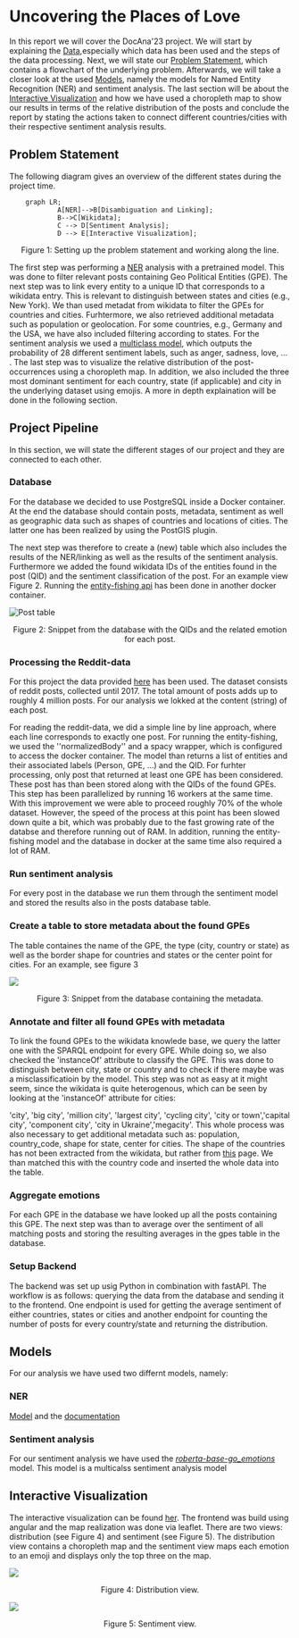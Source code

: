 # Uncovering the Places of Love

In this report we will cover the DocAna'23 project. We will start by explaining the [Data](#data),especially which data has been used and the steps of the data processing. Next, we will state our [Problem Statement](#problem-statement), which contains a flowchart of the underlying problem. Afterwards, we will take a closer look at the used [Models](#models), namely the models for Named Entity Recognition (NER) and sentiment analysis. The last section will be about the [Interactive Visualization](#interactive-visualization) and how we have used a choropleth map to show our results in terms of the relative distribution of the posts and conclude the report by stating the actions taken to connect different countries/cities with their respective sentiment analysis results.  

## Problem Statement
The following diagram gives an overview of the different states during the project time.
```mermaid
    graph LR;
            A[NER]-->B[Disambiguation and Linking];
            B-->C[Wikidata];
            C --> D[Sentiment Analysis];
            D --> E[Interactive Visualization];
```
<p style="text-align: center;"> Figure 1: Setting up the problem statement and working along the line.  </p>

The first step was performing a [NER](#ner) analysis with a pretrained model. This was done to filter relevant posts containing Geo Political Entities (GPE). The next step was to link every entity to a unique ID that corresponds to a wikidata entry. This is relevant to distinguish between states and cities (e.g., New York). We than used metadat from wikidata to filter the GPEs for countries and cities. Furhtermore, we also retrieved additional metadata such as population or geolocation. For some countries, e.g., Germany and the USA, we have also included filtering according to states. For the sentiment analysis we used a [multiclass model](#sentiment-analysis), which outputs the probability of 28 different sentiment labels, such as anger, sadness, love, ... . The last step was to visualize the relative distribution of the post-occurrences using a choropleth map. In addition, we also included the three most dominant sentiment for each country, state (if applicable) and city in the underlying dataset using emojis. A more in depth explaination will be done in the following section. 

## Project Pipeline
In this section, we will state the different stages of our project and they are connected to each other. 

### Database
For the database we decided to use PostgreSQL inside a Docker container. At the end the database should contain posts, metadata, sentiment as well as geographic data such as shapes of countries and locations of cities. The latter one has been realized by using the PostGIS plugin.

The next step was therefore to create a (new) table which also includes the results of the NER/linking as well as the results of the sentiment analysis. Furthermore we added the found wikidata IDs of the entities found in the post (QID) and the sentiment classification of the post. For an example view Figure 2. Running the [entity-fishing api](#ner) has been done in another docker container.

![Post table](<screenshot posts table.png> "Posts table")
<p style="text-align: center;"> Figure 2: Snippet from the database with the QIDs and the related emotion for each post. </p>

### Processing the Reddit-data
For this project the data provided [here](https://huggingface.co/datasets/webis/tldr-17) has been used. The dataset consists of reddit posts, collected until 2017. The total amount of posts adds up to roughly 4 million posts. For our analysis we lokked at the content (string) of each post.

For reading the reddit-data, we did a simple line by line approach, where each line corresponds to exactly one post. For running the entity-fishing, we used the ''normalizedBody'' and a spacy wrapper, which is configured to access the docker container. The model than returns a list of entities and their associated labels (Person, GPE, ...) and the QID. For furhter processing, only post that returned at least one GPE has been considered. These post has than been stored along with the QIDs of the found GPEs. This step has been parallelized by running 16 workers at the same time. With this improvement we were able to proceed roughly 70% of the whole dataset. However, the speed of the process at this point has been slowed down quite a bit, which was probably due to the fast growing rate of the databse and therefore running out of RAM. In addition, running the entity-fishing model and the database in docker at the same time also required a lot of RAM.  


### Run sentiment analysis
For every post in the database we run them through the sentiment model and stored the results also in the posts database table. 

### Create a table to store metadata about the found GPEs
The table containes the name of the GPE, the type (city, country or state) as well as the border shape for countries and states or the center point for cities. For an example, see figure 3

![](<screenshot gpes table.png>)
<p style="text-align: center;"> Figure 3: Snippet from the database containing the metadata. </p>




### Annotate and filter all found GPEs with metadata
To link the found GPEs to the wikidata knowlede base, we query the latter one with the SPARQL endpoint for every GPE. While doing so, we also checked the 'instanceOf' attribute to classify the GPE. This was done to distinguish between city, state or country and to check if there maybe was a misclassificatioin by the model. This step was not as easy at it might seem, since the wikidata is quite heterogenous, which can be seen by looking at the 'instanceOf' attribute for cities: 

'city', 'big city', 'million city', 'largest city', 'cycling city', 'city or town','capital city', 'component city', 'city in Ukraine','megacity'. This whole process was also necessary to get additional metadata such as: population, country_code, shape for state, center for cities. The shape of the countries has not been extracted from the wikidata, but rather from [this](https://public.opendatasoft.com/explore/dataset/world-administrative-boundaries/export/) page. We than matched this with the country code and inserted the whole data into the table. 



### Aggregate emotions
For each GPE in the database we have looked up all the posts containing this GPE. The next step was than to average over the sentiment of all matching posts and storing the resulting averages in the gpes table in the database. 

   

### Setup Backend
The backend was set up usig Python in combination with fastAPI. The workflow is as follows: querying the data from the database and sending it to the frontend. One endpoint is used for getting the average sentiment of either countries, states or cities and another endpoint for counting the number of posts for every country/state and returning the distribution. 








## Models
For our analysis we have used two differnt models, namely:

### NER
[Model](https://github.com/Lucaterre/spacyfishing) and the [documentation](https://nerd.readthedocs.io/en/latest/overview.html)

### Sentiment analysis
For our sentiment analysis we have used the [_roberta-base-go_emotions_](https://huggingface.co/SamLowe/roberta-base-go_emotions) model. This model is a multicalss sentiment analysis model

## Interactive Visualization
The interactive visualization can be found [her](https://mathisbeck.github.io/docana-deploy/). The frontend was build using angular and the map realization was done via leaflet. There are two views: distribution (see Figure 4) and sentiment (see Figure 5). The distribution view contains a choropleth map and the sentiment view maps each emotion to an emoji and displays only the top three on the map. 

![](<screenshot iv_distro.png>)
<p style="text-align: center;"> Figure 4: Distribution view. </p>

![](<screenshot iv_emotions.png>)
<p style="text-align: center;"> Figure 5: Sentiment view. </p>
